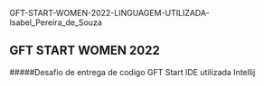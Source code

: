 GFT-START-WOMEN-2022-LINGUAGEM-UTILIZADA-Isabel_Pereira_de_Souza

## GFT START WOMEN 2022

#####Desafio de entrega de codigo GFT Start IDE utilizada Intellij
